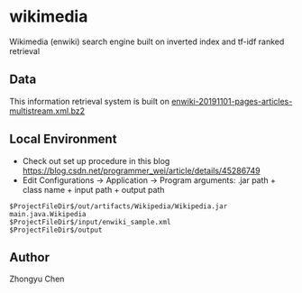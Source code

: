 # wikimedia
Wikimedia (enwiki) search engine built on inverted index and tf-idf ranked retrieval
## Data
This information retrieval system is built on [enwiki-20191101-pages-articles-multistream.xml.bz2](https://dumps.wikimedia.org/enwiki/20191101/enwiki-20191101-pages-articles-multistream.xml.bz2)
## Local Environment
* Check out set up procedure in this blog https://blog.csdn.net/programmer_wei/article/details/45286749
* Edit Configurations -> Application -> Program arguments: .jar path + class name + input path + output path
```
$ProjectFileDir$/out/artifacts/Wikipedia/Wikipedia.jar
main.java.Wikipedia
$ProjectFileDir$/input/enwiki_sample.xml
$ProjectFileDir$/output
```

## Author
Zhongyu Chen